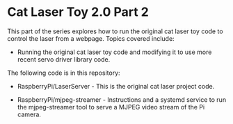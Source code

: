 # Cat Laser Toy 2.0 Part 2

This part of the series explores how to run the original cat laser toy code to
control the laser from a webpage.  Topics covered include:

-   Running the original cat laser toy code and modifying it to use more recent
    servo driver library code.

The following code is in this repository:

-   RaspberryPi/LaserServer - This is the original cat laser project code.

-   RaspberryPi/mjpeg-streamer - Instructions and a systemd service to run the
    mjpeg-streamer tool to serve a MJPEG video stream of the Pi camera.
